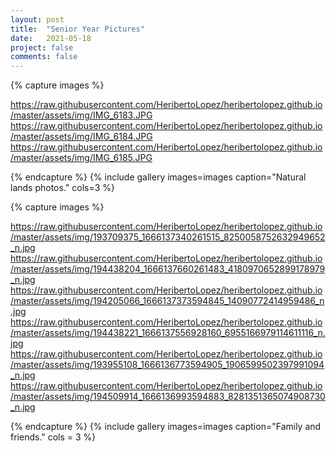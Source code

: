 ```yaml
---
layout: post
title:  "Senior Year Pictures"
date:   2021-05-18
project: false
comments: false
--- 
```


{% capture images %}

https://raw.githubusercontent.com/HeribertoLopez/heribertolopez.github.io/master/assets/img/IMG_6183.JPG
https://raw.githubusercontent.com/HeribertoLopez/heribertolopez.github.io/master/assets/img/IMG_6184.JPG
https://raw.githubusercontent.com/HeribertoLopez/heribertolopez.github.io/master/assets/img/IMG_6185.JPG

{% endcapture %}
{% include gallery images=images caption="Natural lands photos." cols=3 %}    

{% capture images %} 

https://raw.githubusercontent.com/HeribertoLopez/heribertolopez.github.io/master/assets/img/193709375_1666137340261515_8250058752632949652_n.jpg
https://raw.githubusercontent.com/HeribertoLopez/heribertolopez.github.io/master/assets/img/194438204_1666137660261483_4180970652899178979_n.jpg
https://raw.githubusercontent.com/HeribertoLopez/heribertolopez.github.io/master/assets/img/194205066_1666137373594845_14090772414959486_n.jpg
https://raw.githubusercontent.com/HeribertoLopez/heribertolopez.github.io/master/assets/img/194438221_1666137556928160_6955166979114611116_n.jpg
https://raw.githubusercontent.com/HeribertoLopez/heribertolopez.github.io/master/assets/img/193955108_1666136773594905_1906599502397991094_n.jpg
https://raw.githubusercontent.com/HeribertoLopez/heribertolopez.github.io/master/assets/img/194509914_1666136993594883_8281351365074908730_n.jpg

{% endcapture %} 
{% include gallery images=images caption="Family and friends." cols = 3 %}

